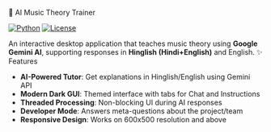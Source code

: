 🎵 AI Music Theory Trainer

[![Python](https://img.shields.io/badge/Python-3.8%2B-blue)](https://www.python.org/)
[![License](https://img.shields.io/badge/License-MIT-green)](LICENSE)

An interactive desktop application that teaches music theory using **Google Gemini AI**, supporting responses in **Hinglish (Hindi+English)** and English.
✨ Features

- **AI-Powered Tutor**: Get explanations in Hinglish/English using Gemini API
- **Modern Dark GUI**: Themed interface with tabs for Chat and Instructions
- **Threaded Processing**: Non-blocking UI during AI responses
- **Developer Mode**: Answers meta-questions about the project/team
- **Responsive Design**: Works on 600x500 resolution and above
